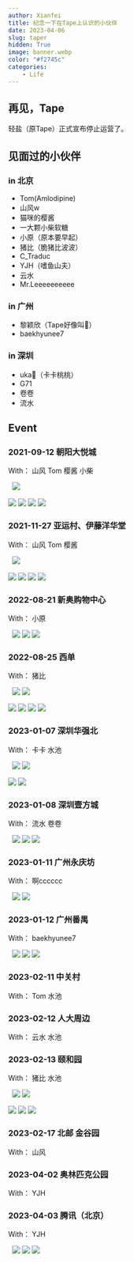 ```yaml
---
author: Xianfei
title: 纪念一下在Tape上认识的小伙伴
date: 2023-04-06
slug: taper
hidden: True
image: banner.webp
color: "#f2745c"
categories:
    - Life
---
```


<style>
@media screen and (max-width: 600px) {
        .article-content .gallery{
        gap:5px !important;
        margin-top: -24px;
    }
}

@media screen and (min-width: 600px) {
        .article-content .gallery{
        gap:5px !important;
        margin-top: -28px;
    }
}
</style>

## 再见，Tape

轻盐（原Tape）正式宣布停止运营了。

## 见面过的小伙伴

### in 北京

- Tom(Amlodipine)
- 山风w
- 猫咪的樱酱
- 一大颗小柴软糖
- 小原（原本要早起）
- 猪比（脆猪比波波）
- C_Traduc
- YJH（嗜鱼山夫）
- 云水
- Mr.Leeeeeeeeee

### in 广州

- 黎颖欣（Tape好像叫🍊）
- baekhyunee7

### in 深圳

- uka🐰（卡卡桃桃）
- G71
- 卷卷
- 流水

## Event

### 2021-09-12 朝阳大悦城

With： 山风 Tom 樱酱 小柴

&nbsp;
![](IMG_20210912_141405.webp)

![](IMG_20210912_141337.webp) ![](IMG_20210912_163429.webp) ![](IMG_20210912_172930.webp) ![](IMG_20210912_182127.webp)

### 2021-11-27 亚运村、伊藤洋华堂

With： 山风 Tom 樱酱 

&nbsp;
![](faceu_-413_20211127211741065_mr1638021419108.webp)

![](2021-11-27-21-59-50-424.webp) ![](2021-11-27-21-59-21-164.webp) ![](2021-11-27-21-59-04-792.webp) ![](PXL_20211127_122247837.webp)

### 2022-08-21 新奥购物中心

With： 小原

&nbsp;
![](AGC_20220821_182627206.webp) ![](3691681746445_.pic.webp) ![](AGC_20220821_165103722.webp)

### 2022-08-25 西单

With： 猪比

&nbsp;
![](DSC09082.webp) ![](AGC_20220825_164004691.webp)

![](AGC_20220825_130718260.webp) ![](AGC_20220825_163142096.webp) ![](DSC09112.webp) ![](DSC09128.webp)

### 2023-01-07 深圳华强北

With： 卡卡  水池

&nbsp;
![](mmexport1673269730559.webp) ![](mmexport1673269754979.webp)

![](MTXX_MH20230111143141127.webp) ![](MTXX_MH20230111143231012.webp) 

### 2023-01-08 深圳壹方城

With： 流水  卷卷

&nbsp;
![](mmexport1673270032956.webp) ![](mmexport1673269649607.webp) ![](mmexport1673269607363.webp)

### 2023-01-11 广州永庆坊

With： 啊cccccc

&nbsp;
![](IMG_20230111_205832.webp) ![](faceu_-413_20230111205915326.webp)

### 2023-01-12 广州番禺

With： baekhyunee7

&nbsp;
![](WechatIMG35.jpeg.webp) ![](WechatIMG34.jpeg.webp) ![](WechatIMG36.jpeg.webp) 

### 2023-02-11 中关村

With： Tom  水池

### 2023-02-12 人大周边

With： 云水  水池


### 2023-02-13 颐和园

With： 猪比  水池

&nbsp;
![](WechatIMG372.jpeg.webp) ![](WechatIMG374.jpeg.webp)

![](WechatIMG373.jpeg.webp) ![](DSC06805.webp) ![](DSC06711.webp)

### 2023-02-17 北邮 金谷园

With： 山风

### 2023-04-02 奥林匹克公园

With： YJH

### 2023-04-03 腾讯（北京）

With： YJH

&nbsp;
![](d73531e11ffa7dccfdde68bb75b97e.webp) ![](WechatIMG375.jpeg.webp) ![](67231d7fc2a0949d81c82bd0ad3560.webp)
